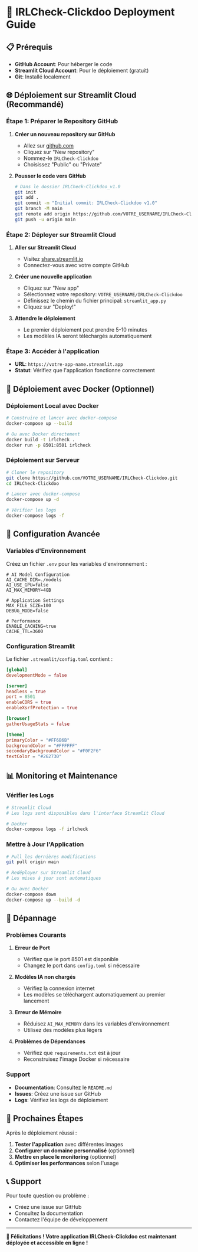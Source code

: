 # 🚀 IRLCheck-Clickdoo Deployment Guide

## 📋 Prérequis

- **GitHub Account**: Pour héberger le code
- **Streamlit Cloud Account**: Pour le déploiement (gratuit)
- **Git**: Installé localement

## 🌐 Déploiement sur Streamlit Cloud (Recommandé)

### Étape 1: Préparer le Repository GitHub

1. **Créer un nouveau repository sur GitHub**
   - Allez sur [github.com](https://github.com)
   - Cliquez sur "New repository"
   - Nommez-le `IRLCheck-Clickdoo`
   - Choisissez "Public" ou "Private"

2. **Pousser le code vers GitHub**
   ```bash
   # Dans le dossier IRLCheck-Clickdoo_v1.0
   git init
   git add .
   git commit -m "Initial commit: IRLCheck-Clickdoo v1.0"
   git branch -M main
   git remote add origin https://github.com/VOTRE_USERNAME/IRLCheck-Clickdoo.git
   git push -u origin main
   ```

### Étape 2: Déployer sur Streamlit Cloud

1. **Aller sur Streamlit Cloud**
   - Visitez [share.streamlit.io](https://share.streamlit.io)
   - Connectez-vous avec votre compte GitHub

2. **Créer une nouvelle application**
   - Cliquez sur "New app"
   - Sélectionnez votre repository: `VOTRE_USERNAME/IRLCheck-Clickdoo`
   - Définissez le chemin du fichier principal: `streamlit_app.py`
   - Cliquez sur "Deploy!"

3. **Attendre le déploiement**
   - Le premier déploiement peut prendre 5-10 minutes
   - Les modèles IA seront téléchargés automatiquement

### Étape 3: Accéder à l'application

- **URL**: `https://votre-app-name.streamlit.app`
- **Statut**: Vérifiez que l'application fonctionne correctement

## 🐳 Déploiement avec Docker (Optionnel)

### Déploiement Local avec Docker

```bash
# Construire et lancer avec docker-compose
docker-compose up --build

# Ou avec Docker directement
docker build -t irlcheck .
docker run -p 8501:8501 irlcheck
```

### Déploiement sur Serveur

```bash
# Cloner le repository
git clone https://github.com/VOTRE_USERNAME/IRLCheck-Clickdoo.git
cd IRLCheck-Clickdoo

# Lancer avec docker-compose
docker-compose up -d

# Vérifier les logs
docker-compose logs -f
```

## 🔧 Configuration Avancée

### Variables d'Environnement

Créez un fichier `.env` pour les variables d'environnement :

```env
# AI Model Configuration
AI_CACHE_DIR=./models
AI_USE_GPU=false
AI_MAX_MEMORY=4GB

# Application Settings
MAX_FILE_SIZE=100
DEBUG_MODE=false

# Performance
ENABLE_CACHING=true
CACHE_TTL=3600
```

### Configuration Streamlit

Le fichier `.streamlit/config.toml` contient :

```toml
[global]
developmentMode = false

[server]
headless = true
port = 8501
enableCORS = true
enableXsrfProtection = true

[browser]
gatherUsageStats = false

[theme]
primaryColor = "#FF6B6B"
backgroundColor = "#FFFFFF"
secondaryBackgroundColor = "#F0F2F6"
textColor = "#262730"
```

## 📊 Monitoring et Maintenance

### Vérifier les Logs

```bash
# Streamlit Cloud
# Les logs sont disponibles dans l'interface Streamlit Cloud

# Docker
docker-compose logs -f irlcheck
```

### Mettre à Jour l'Application

```bash
# Pull les dernières modifications
git pull origin main

# Redéployer sur Streamlit Cloud
# Les mises à jour sont automatiques

# Ou avec Docker
docker-compose down
docker-compose up --build -d
```

## 🚨 Dépannage

### Problèmes Courants

1. **Erreur de Port**
   - Vérifiez que le port 8501 est disponible
   - Changez le port dans `config.toml` si nécessaire

2. **Modèles IA non chargés**
   - Vérifiez la connexion internet
   - Les modèles se téléchargent automatiquement au premier lancement

3. **Erreur de Mémoire**
   - Réduisez `AI_MAX_MEMORY` dans les variables d'environnement
   - Utilisez des modèles plus légers

4. **Problèmes de Dépendances**
   - Vérifiez que `requirements.txt` est à jour
   - Reconstruisez l'image Docker si nécessaire

### Support

- **Documentation**: Consultez le `README.md`
- **Issues**: Créez une issue sur GitHub
- **Logs**: Vérifiez les logs de déploiement

## 🎯 Prochaines Étapes

Après le déploiement réussi :

1. **Tester l'application** avec différentes images
2. **Configurer un domaine personnalisé** (optionnel)
3. **Mettre en place le monitoring** (optionnel)
4. **Optimiser les performances** selon l'usage

## 📞 Support

Pour toute question ou problème :
- Créez une issue sur GitHub
- Consultez la documentation
- Contactez l'équipe de développement

---

**🎉 Félicitations ! Votre application IRLCheck-Clickdoo est maintenant déployée et accessible en ligne !** 